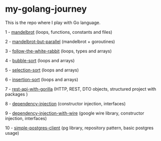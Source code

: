 # my-golang-journey

This is the repo where I play with Go language.

1 - [mandelbrot](mandelbrot) (loops, functions, constants and files)

2 - [mandelbrot-but-parallel](mandelbrot-but-parallel) (mandelbrot + goroutines)

3 - [follow-the-white-rabbit](follow-the-white-rabbit) (loops, types and arrays)

4 - [bubble-sort](bubble-sort) (loops and arrays)

5 - [selection-sort](selection-sort) (loops and arrays)

6 - [insertion-sort](insertion-sort) (loops and arrays)

7 - [rest-api-with-gorilla](rest-api-with-gorilla) (HTTP, REST, DTO objects, structured project with packages )

8 - [dependency-injection](dependency-injection) (constructor injection, interfaces)

9 - [dependency-injection-with-wire](dependency-injection-with-wire) (google wire library, constructor injection, interfaces)

10 - [simple-postgres-client](simple-postgres-client) (pg library, repository pattern, basic postgres usage)


